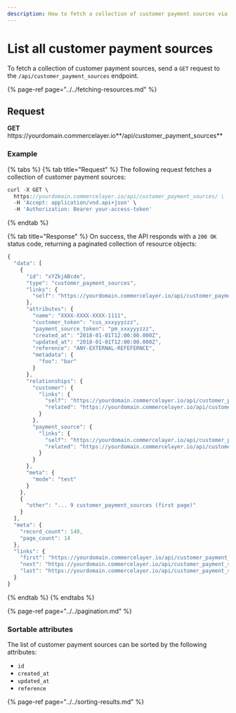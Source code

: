 ```yaml
---
description: How to fetch a collection of customer payment sources via API
---
```


# List all customer payment sources

To fetch a collection of customer payment sources, send a `GET` request to the `/api/customer_payment_sources` endpoint.

{% page-ref page="../../fetching-resources.md" %}

## Request

**GET** https://<i></i>yourdomain.commercelayer.io**/api/customer_payment_sources**

### **Example**

{% tabs %}
{% tab title="Request" %}
The following request fetches a collection of customer payment sources:

```javascript
curl -X GET \
  https://yourdomain.commercelayer.io/api/customer_payment_sources/ \
  -H 'Accept: application/vnd.api+json' \
  -H 'Authorization: Bearer your-access-token'
```
{% endtab %}

{% tab title="Response" %}
On success, the API responds with a `200 OK` status code, returning a paginated collection of resource objects:

```javascript
{
  "data": [
    {
      "id": "xYZkjABcde",
      "type": "customer_payment_sources",
      "links": {
        "self": "https://yourdomain.commercelayer.io/api/customer_payment_sources/xYZkjABcde"
      },
      "attributes": {
        "name": "XXXX-XXXX-XXXX-1111",
        "customer_token": "cus_xxxyyyzzz",
        "payment_source_token": "pm_xxxyyyzzz",
        "created_at": "2018-01-01T12:00:00.000Z",
        "updated_at": "2018-01-01T12:00:00.000Z",
        "reference": "ANY-EXTERNAL-REFEFERNCE",
        "metadata": {
          "foo": "bar"
        }
      },
      "relationships": {
        "customer": {
          "links": {
            "self": "https://yourdomain.commercelayer.io/api/customer_payment_sources/xYZkjABcde/relationships/customer",
            "related": "https://yourdomain.commercelayer.io/api/customer_payment_sources/xYZkjABcde/customer"
          }
        },
        "payment_source": {
          "links": {
            "self": "https://yourdomain.commercelayer.io/api/customer_payment_sources/xYZkjABcde/relationships/payment_source",
            "related": "https://yourdomain.commercelayer.io/api/customer_payment_sources/xYZkjABcde/payment_source"
          }
        }
      },
      "meta": {
        "mode": "test"
      }
    },
    {
      "other": "... 9 customer_payment_sources (first page)"
    }
  ],
  "meta": {
    "record_count": 140,
    "page_count": 14
  },
  "links": {
    "first": "https://yourdomain.commercelayer.io/api/customer_payment_sources?page[number]=1&page[size]=10",
    "next": "https://yourdomain.commercelayer.io/api/customer_payment_sources?page[number]=2&page[size]=10",
    "last": "https://yourdomain.commercelayer.io/api/customer_payment_sources?page[number]=14&page[size]=10"
  }
}
```
{% endtab %}
{% endtabs %}

{% page-ref page="../../pagination.md" %}

### Sortable attributes

The list of customer payment sources can be sorted by the following attributes:

* `id`
* `created_at`
* `updated_at`
* `reference`

{% page-ref page="../../sorting-results.md" %}
